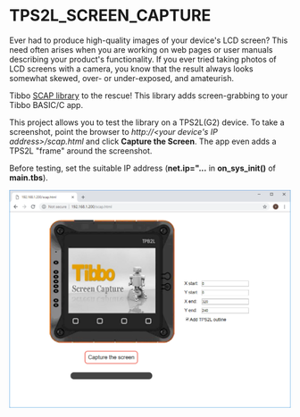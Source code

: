 # TPS2L_SCREEN_CAPTURE

Ever had to produce high-quality images of your device's LCD screen? This need often arises when you are working on web pages or user manuals describing your product's functionality. If you ever tried taking photos of LCD screens with a camera, you know that the result always looks somewhat skewed, over- or under-exposed, and amateurish.

Tibbo [SCAP library](http://docs.tibbo.com/taiko/index.html?lib_scap.htm) to the rescue! This library adds screen-grabbing to your Tibbo BASIC/C app.

This project allows you to test the library on a TPS2L(G2) device.
To take a screenshot, point the browser to _http://<your device's IP address>/scap.html_ and click **Capture the Screen**. The app even adds a TPS2L "frame" around the screenshot.

Before testing, set the suitable IP address (**net.ip="...** in **on_sys_init()** of **main.tbs**).

![startscreen](startscreen.PNG)
